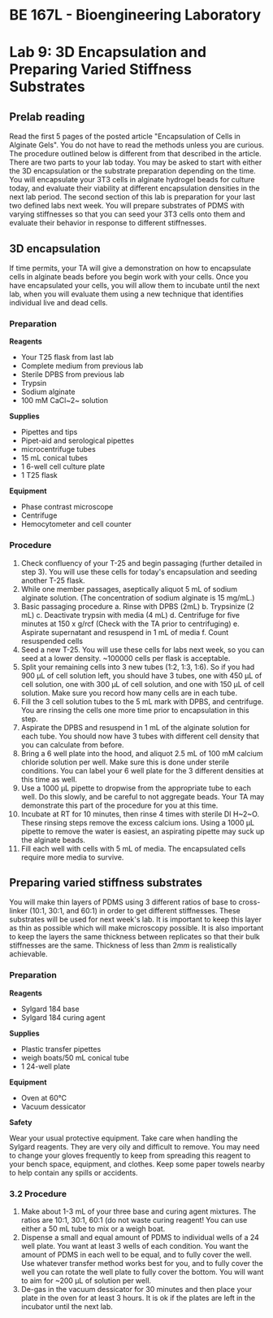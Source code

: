 # BE 167L - Bioengineering Laboratory

# Lab 9: 3D Encapsulation and Preparing Varied Stiffness Substrates

## Prelab reading

Read the first 5 pages of the posted article "Encapsulation of Cells in Alginate Gels". You do not have to read the methods unless you are curious. The procedure outlined below is different from that described in the article. There are two parts to your lab today. You may be asked to start with either the 3D encapsulation or the substrate preparation depending on the time. You will encapsulate your 3T3 cells in alginate hydrogel beads for culture today, and evaluate their viability at different encapsulation densities in the next lab period. The second section of this lab is preparation for your last two defined labs next week. You will prepare substrates of PDMS with varying stiffnesses so that you can seed your 3T3 cells onto them and evaluate their behavior in response to different stiffnesses.

## 3D encapsulation

If time permits, your TA will give a demonstration on how to encapsulate cells in alginate beads before you begin work with your cells. Once you have encapsulated your cells, you will allow them to incubate until the next lab, when you will evaluate them using a new technique that identifies individual live and dead cells.

### Preparation

**Reagents**

- Your T25 flask from last lab
- Complete medium from previous lab
- Sterile DPBS from previous lab
- Trypsin
- Sodium alginate
- 100 mM CaCl~2~ solution

**Supplies**

- Pipettes and tips
- Pipet-aid and serological pipettes
- microcentrifuge tubes
- 15 mL conical tubes
- 1 6-well cell culture plate
- 1 T25 flask

**Equipment**

- Phase contrast microscope
- Centrifuge
- Hemocytometer and cell counter

### Procedure 

1. Check confluency of your T-25 and begin passaging (further detailed in step 3). You will use these cells for today's encapsulation and seeding another T-25 flask.
2. While one member passages, aseptically aliquot 5 mL of sodium alginate solution. (The concentration of sodium alginate is 15 mg/mL.)
3. Basic passaging procedure
    a.  Rinse with DPBS (2mL)
    b.  Trypsinize (2 mL)
    c.  Deactivate trypsin with media (4 mL)
    d.  Centrifuge for five minutes at 150 x g/rcf (Check with the TA prior to centrifuging)
    e.  Aspirate supernatant and resuspend in 1 mL of media
    f.  Count resuspended cells
4. Seed a new T-25. You will use these cells for labs next week, so you can seed at a lower density. ~100000 cells per flask is acceptable.
5. Split your remaining cells into 3 new tubes (1:2, 1:3, 1:6). So if you had 900 μL of cell solution left, you should have 3 tubes, one with 450 μL of cell solution, one with 300 μL of cell solution, and one with 150 μL of cell solution. Make sure you record how many cells are in each tube.
6. Fill the 3 cell solution tubes to the 5 mL mark with DPBS, and centrifuge. You are rinsing the cells one more time prior to encapsulation in this step.
7. Aspirate the DPBS and resuspend in 1 mL of the alginate solution for each tube. You should now have 3 tubes with different cell density that you can calculate from before.
8.  Bring a 6 well plate into the hood, and aliquot 2.5 mL of 100 mM calcium chloride solution per well. Make sure this is done under sterile conditions. You can label your 6 well plate for the 3 different densities at this time as well.
9.  Use a 1000 μL pipette to dropwise from the appropriate tube to each well. Do this slowly, and be careful to not aggregate beads. Your TA may demonstrate this part of the procedure for you at this time.
10. Incubate at RT for 10 minutes, then rinse 4 times with sterile DI H~2~O. These rinsing steps remove the excess calcium ions. Using a 1000 μL pipette to remove the water is easiest, an aspirating pipette may suck up the alginate beads.
11. Fill each well with cells with 5 mL of media. The encapsulated cells require more media to survive.

## Preparing varied stiffness substrates

You will make thin layers of PDMS using 3 different ratios of base to cross-linker (10:1, 30:1, and 60:1) in order to get different stiffnesses. These substrates will be used for next week's lab. It is important to keep this layer as thin as possible which will make microscopy possible. It is also important to keep the layers the same thickness between replicates so that their bulk stiffnesses are the same. Thickness of less than 2*mm* is realistically achievable.

### Preparation

**Reagents**

- Sylgard 184 base
- Sylgard 184 curing agent

**Supplies**

- Plastic transfer pipettes
- weigh boats/50 mL conical tube
- 1 24-well plate

**Equipment**

- Oven at 60℃
- Vacuum dessicator

**Safety**

Wear your usual protective equipment. Take care when handling the Sylgard reagents. They are very oily and difficult to remove. You may need to change your gloves frequently to keep from spreading this reagent to your bench space, equipment, and clothes. Keep some paper towels nearby to help contain any spills or accidents.

### 3.2 Procedure 

1. Make about 1-3 mL of your three base and curing agent mixtures. The ratios are 10:1, 30:1, 60:1 (do not waste curing reagent! You can use either a 50 mL tube to mix or a weigh boat.
2. Dispense a small and equal amount of PDMS to individual wells of a 24 well plate. You want at least 3 wells of each condition. You want the amount of PDMS in each well to be equal, and to fully cover the well. Use whatever transfer method works best for you, and to fully cover the well you can rotate the well plate to fully cover the bottom. You will want to aim for ~200 μL of solution per well.
3. De-gas in the vacuum dessicator for 30 minutes and then place your plate in the oven for at least 3 hours. It is ok if the plates are left in the incubator until the next lab.
